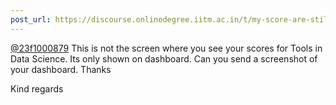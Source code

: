 ```yaml
---
post_url: https://discourse.onlinedegree.iitm.ac.in/t/my-score-are-still-not-updated/168143/2
---
```

[@23f1000879](/u/23f1000879) This is not the screen where you see your scores for Tools in Data Science. Its only shown on dashboard. Can you send a screenshot of your dashboard. Thanks

Kind regards
